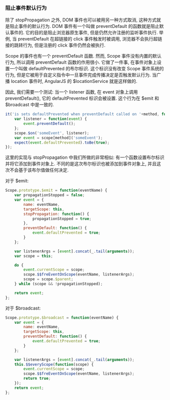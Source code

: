### 阻止事件默认行为

除了 stopPropagation 之外, DOM 事件也可以被用另一种方式取消, 这种方式就是阻止事件的默认行为. DOM 事件有一个叫做 preventDefault 的函数就是阻止默认事件的.
它的目的是阻止浏览器原生事件, 但是仍然允许注册的监听事件执行. 举例, 当 preventDefault 在超链接的 click 事件触发时被调用, 浏览器不会执行超链接的跳转行为, 但是注册的 click 事件仍然会被执行.

Scope 的事件也有一个 preventDefault 函数. 然而, Scope 事件没有内置的默认行为, 所以调用 preventDefault 函数的作用很小. 它做了一件事, 在事件对象上设置一个叫做 defaultPrevented 的布尔标识.
这个标识没有改变 Scope 事件系统的行为, 但是它被用于自定义指令中一旦事件完成传播决定是否触发默认行为. 当广播 location 事件时, AngularJS 的 $locationService 就是这样做的.

因此, 我们需要一个测试: 当一个 listener 函数, 在 event 对象上调用 preventDefault(), 它的 defaultPrevented 标识会被设置. 这个行为在 $emit 和 $broadcast 中是一致的.

```js
it('is sets defaultPrevented when preventDefault called on '+method, function() {
    var listener = function(event) {
        event.preventDefault();
    };
    scope.$on('someEvent', listener);
    var event = scope[method]('someEvent');
    expect(event.defaultPrevented).toBe(true);
});
```

这里的实现与 stopPropagation 中我们所做的非常相似: 有一个函数设置布尔标识并将它添加到事件对象上. 不同的是这次布尔标识也被添加到事件对象上, 并且这次不会基于该布尔值做任何决定.

对于 $emit:

```js
Scope.prototype.$emit = function(eventName) {
    var propagationStopped = false;
    var event = {
        name: eventName,
        targetScope: this,
        stopPropagation: function() {
            propagationStopped = true;
        },
        preventDefault: function() {
            event.defaultPrevented = true;
        }
    };

    var listenerArgs = [event].concat(_.tail(arguments));
    var scope = this;

    do {
        event.currentScope = scope;
        scope.$$freEventOnScope(eventName, listenerArgs);
        scope = scope.$parent;
    } while (scope && !propagationStopped);

    return event;
};
```

对于 $broadcast:

```js
Scope.prototype.$broadcast = function(eventName) {
    var event = {
        name: eventName,
        targetScope: this,
        preventDefault: function() {
            event.defaultPrevented = true;
        }
    };

    var listenerArgs = [event].concat(_.tail(arguments));
    this.$$everyScope(function(scope) {
        event.currentScope = scope;
        scope.$$freEventOnScope(eventName, listenerArgs);
        return true;
    });
    return event;
};
```
